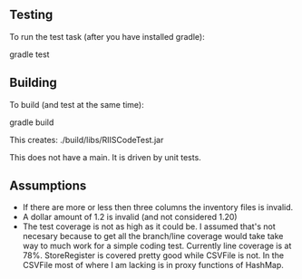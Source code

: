 Testing
-------
To run the test task (after you have installed gradle):

gradle test


Building
--------
To build (and test at the same time):

gradle build

This creates: ./build/libs/RIISCodeTest.jar

This does not have a main. It is driven by unit tests.

Assumptions
-----------
 - If there are more or less then three columns the inventory files is invalid.
 - A dollar amount of 1.2 is invalid (and not considered 1.20)
 - The test coverage is not as high as it could be. I assumed that's not necesary because to get all the branch/line coverage would take take way to much work for a simple coding test. Currently line coverage is at 78%. StoreRegister is covered pretty good while CSVFile is not. In the CSVFile most of where I am lacking is in proxy functions of HashMap.

